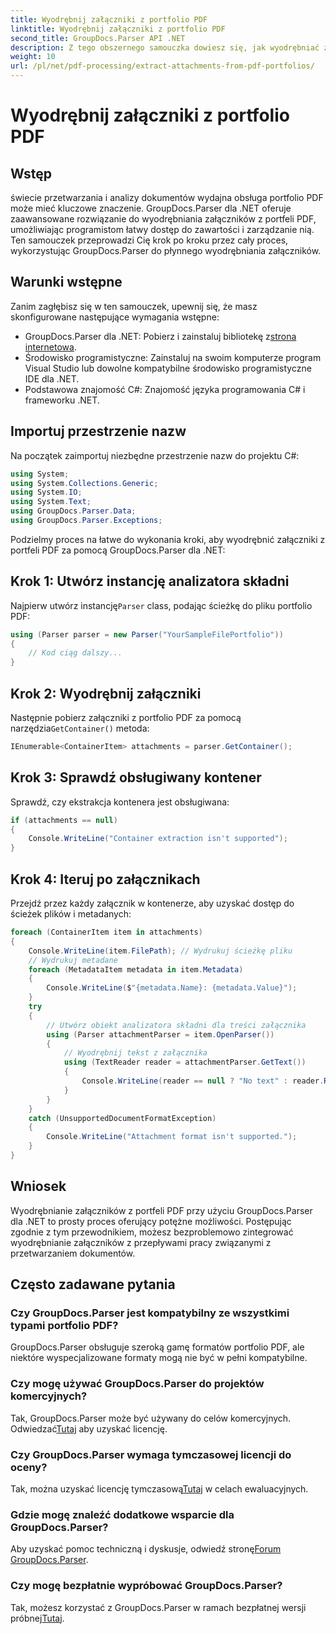 ```yaml
---
title: Wyodrębnij załączniki z portfolio PDF
linktitle: Wyodrębnij załączniki z portfolio PDF
second_title: GroupDocs.Parser API .NET
description: Z tego obszernego samouczka dowiesz się, jak wyodrębniać załączniki z portfeli PDF przy użyciu narzędzia GroupDocs.Parser dla platformy .NET.
weight: 10
url: /pl/net/pdf-processing/extract-attachments-from-pdf-portfolios/
---
```


# Wyodrębnij załączniki z portfolio PDF

## Wstęp
świecie przetwarzania i analizy dokumentów wydajna obsługa portfolio PDF może mieć kluczowe znaczenie. GroupDocs.Parser dla .NET oferuje zaawansowane rozwiązanie do wyodrębniania załączników z portfeli PDF, umożliwiając programistom łatwy dostęp do zawartości i zarządzanie nią. Ten samouczek przeprowadzi Cię krok po kroku przez cały proces, wykorzystując GroupDocs.Parser do płynnego wyodrębniania załączników.
## Warunki wstępne
Zanim zagłębisz się w ten samouczek, upewnij się, że masz skonfigurowane następujące wymagania wstępne:
-  GroupDocs.Parser dla .NET: Pobierz i zainstaluj bibliotekę z[strona internetowa](https://releases.groupdocs.com/parser/net/).
- Środowisko programistyczne: Zainstaluj na swoim komputerze program Visual Studio lub dowolne kompatybilne środowisko programistyczne IDE dla .NET.
- Podstawowa znajomość C#: Znajomość języka programowania C# i frameworku .NET.

## Importuj przestrzenie nazw
Na początek zaimportuj niezbędne przestrzenie nazw do projektu C#:
```csharp
using System;
using System.Collections.Generic;
using System.IO;
using System.Text;
using GroupDocs.Parser.Data;
using GroupDocs.Parser.Exceptions;
```
Podzielmy proces na łatwe do wykonania kroki, aby wyodrębnić załączniki z portfeli PDF za pomocą GroupDocs.Parser dla .NET:
## Krok 1: Utwórz instancję analizatora składni
 Najpierw utwórz instancję`Parser` class, podając ścieżkę do pliku portfolio PDF:
```csharp
using (Parser parser = new Parser("YourSampleFilePortfolio"))
{
    // Kod ciąg dalszy...
}
```
## Krok 2: Wyodrębnij załączniki
 Następnie pobierz załączniki z portfolio PDF za pomocą narzędzia`GetContainer()` metoda:
```csharp
IEnumerable<ContainerItem> attachments = parser.GetContainer();
```
## Krok 3: Sprawdź obsługiwany kontener
Sprawdź, czy ekstrakcja kontenera jest obsługiwana:
```csharp
if (attachments == null)
{
    Console.WriteLine("Container extraction isn't supported");
}
```
## Krok 4: Iteruj po załącznikach
Przejdź przez każdy załącznik w kontenerze, aby uzyskać dostęp do ścieżek plików i metadanych:
```csharp
foreach (ContainerItem item in attachments)
{
    Console.WriteLine(item.FilePath); // Wydrukuj ścieżkę pliku
    // Wydrukuj metadane
    foreach (MetadataItem metadata in item.Metadata)
    {
        Console.WriteLine($"{metadata.Name}: {metadata.Value}");
    }
    try
    {
        // Utwórz obiekt analizatora składni dla treści załącznika
        using (Parser attachmentParser = item.OpenParser())
        {
            // Wyodrębnij tekst z załącznika
            using (TextReader reader = attachmentParser.GetText())
            {
                Console.WriteLine(reader == null ? "No text" : reader.ReadToEnd());
            }
        }
    }
    catch (UnsupportedDocumentFormatException)
    {
        Console.WriteLine("Attachment format isn't supported.");
    }
}
```

## Wniosek
Wyodrębnianie załączników z portfeli PDF przy użyciu GroupDocs.Parser dla .NET to prosty proces oferujący potężne możliwości. Postępując zgodnie z tym przewodnikiem, możesz bezproblemowo zintegrować wyodrębnianie załączników z przepływami pracy związanymi z przetwarzaniem dokumentów.

## Często zadawane pytania
### Czy GroupDocs.Parser jest kompatybilny ze wszystkimi typami portfolio PDF?
GroupDocs.Parser obsługuje szeroką gamę formatów portfolio PDF, ale niektóre wyspecjalizowane formaty mogą nie być w pełni kompatybilne.
### Czy mogę używać GroupDocs.Parser do projektów komercyjnych?
 Tak, GroupDocs.Parser może być używany do celów komercyjnych. Odwiedzać[Tutaj](https://purchase.groupdocs.com/buy) aby uzyskać licencję.
### Czy GroupDocs.Parser wymaga tymczasowej licencji do oceny?
Tak, można uzyskać licencję tymczasową[Tutaj](https://purchase.groupdocs.com/temporary-license/) w celach ewaluacyjnych.
### Gdzie mogę znaleźć dodatkowe wsparcie dla GroupDocs.Parser?
 Aby uzyskać pomoc techniczną i dyskusje, odwiedź stronę[Forum GroupDocs.Parser](https://forum.groupdocs.com/c/parser/17).
### Czy mogę bezpłatnie wypróbować GroupDocs.Parser?
 Tak, możesz korzystać z GroupDocs.Parser w ramach bezpłatnej wersji próbnej[Tutaj](https://releases.groupdocs.com/).